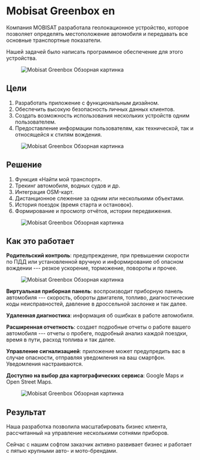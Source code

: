 # Mobisat Greenbox en

Компания MOBISAT разработала геолокационное устройство, которое позволяет определять местоположение автомобиля и передавать все основные транспортные показатели.

Нашей задачей было написать программное обеспечение для этого устройства.

<figure>
    <img src="{{ site.baseurl }}/assets/img/projects/mobisat-greenbox/mobisat-greenbox-1-overview.png" alt="Mobisat Greenbox Обзорная картинка"/>
</figure>

## Цели

1. Разработать приложение с функциональным дизайном.
1. Обеспечить высокую безопасность личных данных клиентов.
1. Создать возможность использования нескольких устройств одним пользователем.
1. Предоставление информации пользователям, как технической, так и относящейся к стилям вождения.

<figure>
    <img src="{{ site.baseurl }}/assets/img/projects/mobisat-greenbox/mobisat-greenbox-2-profile.png" alt="Mobisat Greenbox Обзорная картинка"/>
</figure>

## Решение

1. Функция «Найти мой транспорт».
1. Трекинг автомобиля, водных судов и др.
1. Интеграция OSM-карт.
1. Дистанционное слежение за одним или несколькими объектами.
1. История поездок (время старта и остановок).
1. Формирование и просмотр отчётов, истории передвижения.

<figure>
    <img src="{{ site.baseurl }}/assets/img/projects/mobisat-greenbox/mobisat-greenbox-3-map.png" alt="Mobisat Greenbox Обзорная картинка"/>
</figure>

## Как это работает

**Родительский контроль**: предупреждение, при превышении скорости по ПДД или установленной вручную и информирование об опасном вождении --- резкое ускорение, торможение, повороты и прочее.

<figure>
    <img src="{{ site.baseurl }}/assets/img/projects/mobisat-greenbox/mobisat-greenbox-4-speed-violations.png" alt="Mobisat Greenbox Обзорная картинка"/>
</figure>

**Виртуальная приборная панель**: воспроизводит приборную панель автомобиля --- скорость, обороты двигателя, топливо, диагностические коды неисправностей, давление в дроссельной заслонке и так далее.

**Удаленная диагностика**: информация об ошибках в работе автомобиля.

**Расширенная отчетность**: создает подробные отчеты о работе вашего автомобиля --- отчеты о пробеге, подробный анализ каждой поездки, время в пути, расход топлива и так далее.

**Управление сигнализацией**: приложение может предупредить вас в случае опасности, отправляя уведомления на ваш смартфон. Уведомления настраиваются.

**Доступно на выбор два картографических сервиса**: Google Maps и Open Street Maps.

<figure>
    <img src="{{ site.baseurl }}/assets/img/projects/mobisat-greenbox/mobisat-greenbox-5-poi-area.png" alt="Mobisat Greenbox Обзорная картинка"/>
</figure>

## Результат

Наша разработка позволила масштабировать бизнес клиента, рассчитанный на управление несколькими сотнями приборов.

Сейчас с нашим софтом заказчик активно развивает бизнес и работает с пятью крупными авто- и мото-брендами.
